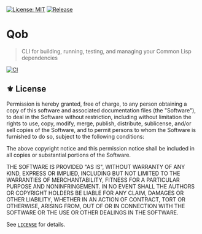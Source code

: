 [![License: MIT](https://img.shields.io/badge/License-MIT-green.svg)](https://opensource.org/licenses/MIT)
[![Release](https://img.shields.io/github/tag/cl-qob/cli.svg?label=release&logo=github)](https://github.com/cl-qob/cli/releases/latest)

# Qob
> CLI for building, running, testing, and managing your Common Lisp dependencies

[![CI](https://github.com/cl-qob/cli/actions/workflows/test.yml/badge.svg)](https://github.com/cl-qob/cli/actions/workflows/test.yml)

## ⚜️ License

Permission is hereby granted, free of charge, to any person obtaining a copy 
of this software and associated documentation files (the "Software"), to deal 
in the Software without restriction, including without limitation the rights 
to use, copy, modify, merge, publish, distribute, sublicense, and/or sell 
copies of the Software, and to permit persons to whom the Software is 
furnished to do so, subject to the following conditions:

The above copyright notice and this permission notice shall be included in all 
copies or substantial portions of the Software.

THE SOFTWARE IS PROVIDED "AS IS", WITHOUT WARRANTY OF ANY KIND, EXPRESS OR 
IMPLIED, INCLUDING BUT NOT LIMITED TO THE WARRANTIES OF MERCHANTABILITY, 
FITNESS FOR A PARTICULAR PURPOSE AND NONINFRINGEMENT. IN NO EVENT SHALL THE 
AUTHORS OR COPYRIGHT HOLDERS BE LIABLE FOR ANY CLAIM, DAMAGES OR OTHER 
LIABILITY, WHETHER IN AN ACTION OF CONTRACT, TORT OR OTHERWISE, ARISING FROM, 
OUT OF OR IN CONNECTION WITH THE SOFTWARE OR THE USE OR OTHER DEALINGS IN THE 
SOFTWARE.

See [`LICENSE`](./LICENSE) for details.


<!-- Links -->
